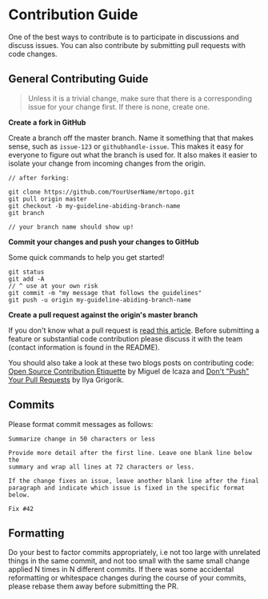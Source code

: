 # Contribution Guide
One of the best ways to contribute is to participate in discussions and discuss issues. 
You can also contribute by submitting pull requests with code changes.

## General Contributing Guide
> Unless it is a trivial change, make sure that there is a corresponding issue for your change first. 
If there is none, create one.

**Create a fork in GitHub**

Create a branch off the master branch. Name it something that that makes sense, such as ```issue-123``` or ```githubhandle-issue```. 
This makes it easy for everyone to figure out what the branch is used for. 
It also makes it easier to isolate your change from incoming changes from the origin.

```
// after forking: 

git clone https://github.com/YourUserName/mrtopo.git
git pull origin master
git checkout -b my-guideline-abiding-branch-name
git branch

// your branch name should show up!
```

**Commit your changes and push your changes to GitHub**

Some quick commands to help you get started!

```
git status
git add -A
// ^ use at your own risk
git commit -m "my message that follows the guidelines"
git push -u origin my-guideline-abiding-branch-name
```

**Create a pull request against the origin's master branch**

If you don't know what a pull request is [read this article](https://help.github.com/en/articles/creating-a-pull-request).
Before submitting a feature or substantial code contribution please discuss it with the team (contact information is found in the README). 

You should also take a look at these two blogs posts on contributing code: 
[Open Source Contribution Etiquette](https://tirania.org/blog/archive/2010/Dec-31.html) by Miguel de Icaza 
and [Don't "Push" Your Pull Requests](https://www.igvita.com/2011/12/19/dont-push-your-pull-requests/) by Ilya Grigorik.

## Commits
Please format commit messages as follows:

```
Summarize change in 50 characters or less

Provide more detail after the first line. Leave one blank line below the
summary and wrap all lines at 72 characters or less.

If the change fixes an issue, leave another blank line after the final
paragraph and indicate which issue is fixed in the specific format
below.

Fix #42
```

## Formatting
Do your best to factor commits appropriately, i.e not too large with unrelated things in the same commit, and not too small with the same small change applied N times in N different commits. 
If there was some accidental reformatting or whitespace changes during the course of your commits, please rebase them away before submitting the PR.
